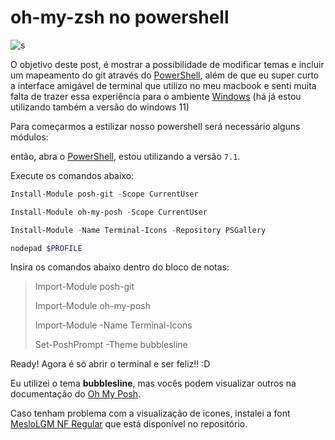 # oh-my-zsh no powershell

![s](https://i.ibb.co/Qr8dsyD/custom-powershell-git.png)

O objetivo deste post, é mostrar a possibilidade de modificar temas e incluir um mapeamento do git através do [PowerShell](https://docs.microsoft.com/pt-br/powershell/),  além de que eu super curto a interface amigável de terminal que utilizo no meu macbook e senti muita falta de trazer essa experiência para o ambiente [Windows](https://www.microsoft.com/pt-br/windows/) (há já estou utilizando também a versão do windows 11)

Para começarmos a estilizar nosso powershell será necessário alguns módulos:

então, abra o [PowerShell](https://docs.microsoft.com/pt-br/powershell/), estou utilizando a versão `7.1`.

Execute os comandos abaixo:

```powershell
Install-Module posh-git -Scope CurrentUser
```

```powershell
Install-Module oh-my-posh -Scope CurrentUser
```

```powershell
Install-Module -Name Terminal-Icons -Repository PSGallery
```

```powershell
nodepad $PROFILE
```

Insira os comandos abaixo dentro do bloco de notas:

> Import-Module posh-git
> 
> Import-Module oh-my-posh
> 
> Import-Module -Name Terminal-Icons
> 
> Set-PoshPrompt -Theme bubblesline



Ready! Agora é só abrir o terminal e ser feliz!! :D



Eu utilizei o tema **bubblesline**, mas vocês podem visualizar outros na documentação do [Oh My Posh](https://ohmyposh.dev/docs/themes).



Caso tenham problema com a visualização de icones,  instalei a font [MesloLGM NF Regular](https://github.com/nathanramorim/oh-my-zsh-on-powershell/blob/master/Meslo%20LG%20M%20Bold%20Nerd%20Font%20Complete%20Mono%20Windows%20Compatible.ttf) que está disponível no repositório.
